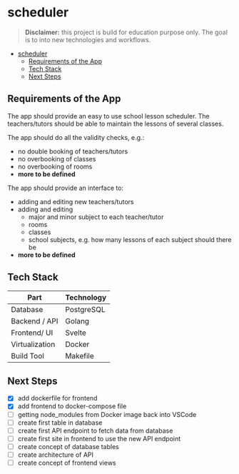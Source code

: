 # scheduler

> **Disclaimer:** this project is build for education purpose only.
> The goal is to into new technologies and workflows.

- [scheduler](#scheduler)
  - [Requirements of the App](#requirements-of-the-app)
  - [Tech Stack](#tech-stack)
  - [Next Steps](#next-steps)

## Requirements of the App

The app should provide an easy to use school lesson scheduler. The teachers/tutors should be able to maintain the lessons of several classes.

The app should do all the validity checks, e.g.:

- no double booking of teachers/tutors
- no overbooking of classes
- no overbooking of rooms
- **more to be defined**

The app should provide an interface to:

- adding and editing new teachers/tutors
- adding and editing
  - major and minor subject to each teacher/tutor
  - rooms
  - classes
  - school subjects, e.g. how many lessons of each subject should there be
- **more to be defined**

## Tech Stack

| Part           | Technology |
| -------------- | ---------- |
| Database       | PostgreSQL |
| Backend / API  | Golang     |
| Frontend/ UI   | Svelte     |
| Virtualization | Docker     |
| Build Tool     | Makefile   |

## Next Steps

- [x] add dockerfile for frontend
- [x] add frontend to docker-compose file
- [ ] getting node_modules from Docker image back into VSCode
- [ ] create first table in database
- [ ] create first API endpoint to fetch data from database
- [ ] create first site in frontend to use the new API endpoint
- [ ] create concept of database tables
- [ ] create architecture of API
- [ ] create concept of frontend views
